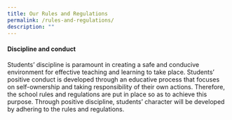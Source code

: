 ```yaml
---
title: Our Rules and Regulations
permalink: /rules-and-regulations/
description: ""
---
```

#### Discipline and conduct

Students’ discipline is paramount in creating a safe and conducive environment for effective teaching and learning to take place. Students’ positive conduct is developed through an educative process that focuses on self-ownership and taking responsibility of their own actions. Therefore, the school rules and regulations are put in place so as to achieve this purpose. Through positive discipline, students’ character will be developed by adhering to the rules and regulations.